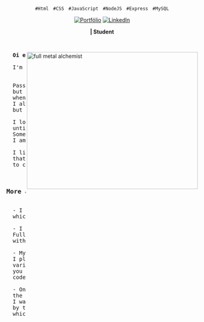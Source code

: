 <p align="center">
  <code>#Html</code> &nbsp;
  <code>#CSS</code> &nbsp;
  <code>#JavaScript</code> &nbsp;
  <code>#NodeJS</code> &nbsp;
  <code>#Express</code> &nbsp;
  <code>#MySQL</code>
</p>

<!-- Icons -->
<div align="center">
  <a href="" title="">
    <img alt="Portfólio" src=""></a>
 
  <a href="https://www.linkedin.com/in/gabriel-silva-39a71b217/" title="Conect with me">
    <img alt="LinkedIn" src="https://img.shields.io/badge/Linked--In-%20%20%20%20-blue"></a>
</div>

<!-- Title -->
<div align="center">
  <p>
    <strong>| Student</strong>
  </p>
</div>

&nbsp;

<img
  src="https://www.google.com/url?sa=i&url=https%3A%2F%2Fwww.tumblr.com%2Fanime4lifu%2F627181786869465088%2Ffullmetal-alchemist&psig=AOvVaw0a2LELBWfF540D_WEYSn1U&ust=1707964083588000&source=images&cd=vfe&opi=89978449&ved=0CBIQjRxqFwoTCIjrlZXkqYQDFQAAAAAdAAAAABAQ"
  min-width="400px"
  width="450px"
  height="360px"
  align="right"
  alt="full metal alchemist"
/>

<!-- Main Content -->
<pre align="justify">
  <strong>Oi eu sou GEGDS 👋🏽</strong>

  I'm currently studying node.js | express | ejs


  Passionate about technology, 
  but I only had contact with a computer
  when I was 16.
  I always wanted to study in the area,
  but I only had the means after I was 24.

  I love learning and focus on new things 
  until I get good at them. 
  Sometimes, depending on the subject, 
  I am a slow learner or a fast learner.

  I like to implement new things 
  that I learn to find a better way 
  to code.
</pre>

<pre width="100%">
  <h3>More about me</h3>
  - I like to code while listening to rain songs,
  which feels strange when the weather is very hot

  - I love manga. My current big three are 
  Fullmetal Alchemist, One Piece, and Jujutsu Kaisen, 
  with an honorable mention to Blue Lock

  - My first encounter with programming was when 
  I played the game Mugen, which featured characters from 
  various universes. To add a character to the game,
  you needed to copy and paste the character's 
  code into the right place in the game files.

  - One of my main interests in programming is 
  the opportunity for continued studies. At first, 
  I was very happy with it, but then I felt a little overwhelmed
  by the huge amount of subjects there are to study,
  which seems a bit contradictory

</pre>
